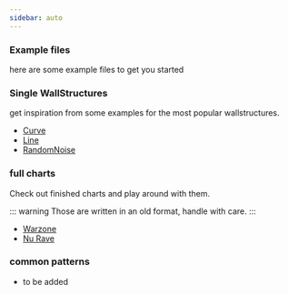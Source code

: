 ```yaml
---
sidebar: auto
---
```

### Example files

here are some example files to get you started

### Single WallStructures

get inspiration from some examples for the most popular wallstructures.

- [Curve](./wallStructures/Curve.md)
- [Line](./wallStructures/Line.md)
- [RandomNoise](./wallStructures/RandomNoise.md)
 
### full charts

Check out finished charts and play around with them.

::: warning
Those are written in an old format, handle with care.
:::

- [Warzone](./full-Songs/boom-kitty_warzone.bw)
- [Nu Rave](./full-Songs/nu_rave.bw)

### common patterns

- to be added


